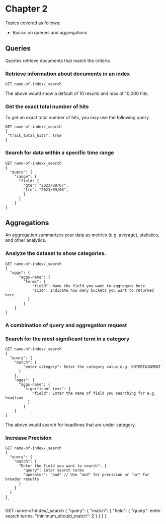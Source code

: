 # Chapter 2
Topics covered as follows:
-  Basics on queries and aggregations

## Queries 
Queries retrieve documents that match the criteria

### Retrieve information about documents in an index
```
GET name-of-index/_search
```
The above would show a default of 10 results and max of 10,000 hits. 

### Get the exact total number of hits 
To get an exact total number of hits, you may use the following query. 
```
GET name-of-index/_search
{
 "track_total_hits": true
}
```

### Search for data within a specific time range
```
GET name-of-index/_search
{
  "query": {
    "range": {
      "field: {
        "gte": "2023/09/07",
        "lte": "2023/09/08",
        }
      }
    }
}
```

## Aggregations
An aggregation summarizes your data as metrics (e.g. average), statistics, and other analytics. 

### Analyze the dataset to show categories.
```
GET name-of-index/_search
{
  "aggs": {
      "aggs-name": {
        "terms": {
            "field": Name the field you want to aggregate here
            "size": Indicate how many buckets you want to returned here
          }
        }
    }
}
```

### A combination of query and aggregation request
### Search for the most significant term in a category
```
GET name-of-index/_search
{
  "query": {
    "match": {
        "enter category": Enter the category value e.g. ENTERTAINMENT
      }
    },
    "aggs": {
      "aggs-name": {
        "significant_text": { 
            "field": Enter the name of field you searching for e.g. headline
          }
        }
    }
}
```
The above would search for headlines that are under category.

### Increase Precision   
```
GET name-of-index/_search
{
  "query": {
    "match": {
      "Enter the field you want to search": {
        "query": Enter search terms
        "operator": "and" // Use "and" for precision or "or" for broader results
      }
    }
  }
}
``        
```
GET name-of-index/_search
{
  "query": {
    "match": {
      "field": {
        "query": enter search terms,
        "minimum_should_match": 2
        }
      }
  }
}
